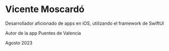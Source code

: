 
# Vicente Moscardó

Desarrollador aficionado de apps en iOS, utilizando el framework de SwiftUI

Autor de la app Puentes de Valencia

Agosto 2023
